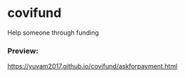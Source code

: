 # covifund
Help someone through funding

### Preview:
https://yuvam2017.github.io/covifund/askforpayment.html
